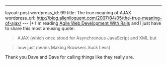 --- 
layout: post
wordpress_id: 99
title: The true meaning of AJAX
wordpress_url: http://blog.alieniloquent.com/2007/04/05/the-true-meaning-of-ajax/
--- |+
I'm reading [Agile Web Development With Rails][1] and I just have to share
this most amusing quote:

> AJAX (which once stood for Asynchronous JavaScript and XML but

>

> now just means Making Browsers Suck Less)

Thank you Dave and Dave for calling things like they really are.

   [1]: http://pragmaticprogrammer.com/titles/rails2/index.html

